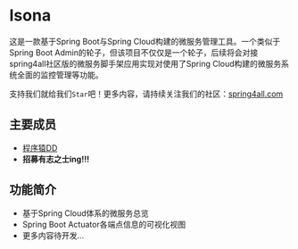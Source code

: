 # Isona

这是一款基于Spring Boot与Spring Cloud构建的微服务管理工具。一个类似于Spring Boot Admin的轮子，但该项目不仅仅是一个轮子，后续将会对接spring4all社区版的微服务脚手架应用实现对使用了Spring Cloud构建的微服务系统全面的监控管理等功能。

支持我们就给我们`Star`吧！更多内容，请持续关注我们的社区：[spring4all.com](http://www.spring4all.com)

## 主要成员

- [程序猿DD](http://blog.didispace.com)
- **招募有志之士ing!!!**

## 功能简介

- 基于Spring Cloud体系的微服务总览
- Spring Boot Actuator各端点信息的可视化视图
- 更多内容待开发...